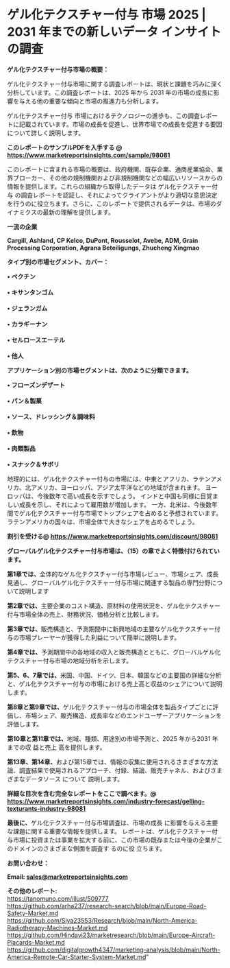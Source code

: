 # ゲル化テクスチャー付与 市場 2025 | 2031 年までの新しいデータ インサイトの調査

<strong><b>ゲル化テクスチャー付与市場の概要：</b></strong>

ゲル化テクスチャー付与市場に関する調査レポートは、現状と課題を巧みに深く分析しています。この調査レポートは、2025 年から 2031 年の市場の成長に影響を与える他の重要な傾向と市場の推進力も分析します。

ゲル化テクスチャー付与 市場におけるテクノロジーの進歩も、この調査レポートに記載されています。市場の成長を促進し、世界市場での成長を促進する要因について詳しく説明します。

<strong>このレポートのサンプルPDFを入手する @ <a href=https://www.marketreportsinsights.com/sample/98081>https://www.marketreportsinsights.com/sample/98081</a></strong>

このレポートに含まれる市場の概要は、政府機関、既存企業、通商産業協会、業界ブローカー、その他の規制機関および非規制機関などの幅広いリソースからの情報を提供します。これらの組織から取得したデータは ゲル化テクスチャー付与 の調査レポートを認証し、それによってクライアントがより適切な意思決定を行うのに役立ちます。さらに、このレポートで提供されるデータは、市場のダイナミクスの最新の理解を提供します。

<strong>一流の企業</strong>

<strong><b>Cargill, Ashland, CP Kelco, DuPont, Rousselot, Avebe, ADM, Grain Processing Corporation, Agrana Beteiligungs, Zhucheng Xingmao</b></strong>

<strong><b>タイプ別の市場セグメント、カバー：</b></strong>

<strong>• ペクチン<br><br>• キサンタンゴム<br><br>• ジェランガム<br><br>• カラギーナン<br><br>• セルロースエーテル<br><br>• 他人</strong>

<strong><b>アプリケーション別の市場セグメントは、次のように分類できます。</b></strong>

<strong>• フローズンデザート<br><br>• パン＆製菓<br><br>• ソース、ドレッシング＆調味料<br><br>• 飲物<br><br>• 肉類製品<br><br>• スナック＆サボリ</strong>

 地理的には、ゲル化テクスチャー付与の市場には、中東とアフリカ、ラテンアメリカ、北アメリカ、ヨーロッパ、アジア太平洋などの地域が含まれます。 ヨーロッパは、今後数年で高い成長を示すでしょう。 インドと中国も同様に目覚ましい成長を示し、それによって雇用数が増加します。 一方、北米は、今後数年間でゲル化テクスチャー付与市場でトップシェアを占めると予想されています。 ラテンアメリカの国々は、市場全体で大きなシェアを占めるでしょう。

<strong>割引を受ける@ <a href=https://www.marketreportsinsights.com/discount/98081>https://www.marketreportsinsights.com/discount/98081</a></strong>

<strong><b>グローバルゲル化テクスチャー付与市場は、（15）の章でよく特徴付けられています。</b></strong>

<strong><b>第</b></strong><strong><b>1章では、</b></strong>全体的なゲル化テクスチャー付与市場レビュー、市場シェア、成長見通し、グローバルゲル化テクスチャー付与市場に関連する製品の専門分野について説明します

<strong><b>第2章では、</b></strong>主要企業のコスト構造、原材料の使用状況を、ゲル化テクスチャー付与市場全体の売上、財務状況、価格分析と比較します。

<strong><b>第3章では、</b></strong>販売構造と、予測期間中に新興地域の主要なゲル化テクスチャー付与の市場プレーヤーが獲得した利益について簡単に説明します。

<strong><b>第4章では、</b></strong>予測期間中の各地域の収入と販売構造とともに、グローバルゲル化テクスチャー付与市場の地域分析を示します。

<strong><b>第5、6、7章では、</b></strong>米国、中国、ドイツ、日本、韓国などの主要国の詳細な分析と、ゲル化テクスチャー付与の市場における売上高と収益のシェアについて説明します。

<strong><b>第8章と第9章では、</b></strong>ゲル化テクスチャー付与の市場全体を製品タイプごとに評価し、市場シェア、販売構造、成長率などのエンドユーザーアプリケーションを評価します。

<strong><b>第10章と第11章では、</b></strong>地域、種類、用途別の市場予測と、2025 年から2031 年までの収 益と売上 高を提供します。

<strong><b>第13章、第14章、</b></strong>および第15章では、情報の収集に使用されるさまざまな方法論、調査結果で使用されるアプローチ、付録、結論、販売チャネル、およびさまざまなデータソース について 説明します。

<strong>詳細な目次を含む完全なレポートをここで調べます。@ <a href=https://www.marketreportsinsights.com/industry-forecast/gelling-texturants-industry-98081>https://www.marketreportsinsights.com/industry-forecast/gelling-texturants-industry-98081</a></strong>

<strong><b>最後に、</b></strong>ゲル化テクスチャー付与市場調査は、市場の成長 に影響を</a>与える主要な課題に関する重要な情報を提供します。 レポートは、ゲル化テクスチャー付与市場に投資または事業を拡大する前に、この市場の既存または今後の企業がこのドメインのさまざまな側面を調査す るのに役 立ちます。

<strong><b>お問い合わせ：</b></strong>

<strong>Email: </strong><a href=mailto:sales@marketreportsinsights.com><strong>sales@marketreportsinsights.com</strong></a>

<strong>その他のレポート:</strong>
<br>
<a href=https://tanomuno.com/illust/509777>https://tanomuno.com/illust/509777</a>
<br>
<a href=https://github.com/arha237/research-search/blob/main/Europe-Road-Safety-Market.md>https://github.com/arha237/research-search/blob/main/Europe-Road-Safety-Market.md</a>
<br>
<a href=https://github.com/Siya23553/Research/blob/main/North-America-Radiotherapy-Machines-Market.md>https://github.com/Siya23553/Research/blob/main/North-America-Radiotherapy-Machines-Market.md</a>
<br>
<a href=https://github.com/Hindavi23/marketresearch/blob/main/Europe-Aircraft-Placards-Market.md>https://github.com/Hindavi23/marketresearch/blob/main/Europe-Aircraft-Placards-Market.md</a>
<br>
<a href=https://github.com/digitalgrowth4347/marketing-analysis/blob/main/North-America-Remote-Car-Starter-System-Market.md>https://github.com/digitalgrowth4347/marketing-analysis/blob/main/North-America-Remote-Car-Starter-System-Market.md</a>"
